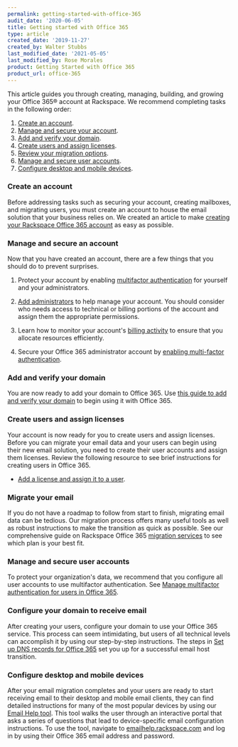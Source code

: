```yaml
---
permalink: getting-started-with-office-365
audit_date: '2020-06-05'
title: Getting started with Office 365
type: article
created_date: '2019-11-27'
created_by: Walter Stubbs
last_modified_date: '2021-05-05'
last_modified_by: Rose Morales
product: Getting Started with Office 365
product_url: office-365
---
```


This article guides you through creating, managing, building, and growing your Office 365&reg;
account at Rackspace. We recommend completing tasks in the following order:

1. [Create an account](#create-an-account).
2. [Manage and secure your account](#manage-and-secure-an-account).
3. [Add and verify your domain](#add-and-verify-your-domain).
4. [Create users and assign licenses](#creating-users-and-assigning-licenses).
5. [Review your migration options](#migrate-your-email).
6. [Manage and secure user accounts](#manage-and-secure-user-accounts).
7. [Configure desktop and mobile devices](#configure-desktop-and-mobile-devices).

### Create an account

Before addressing tasks such as securing your account, creating mailboxes, and migrating
users, you must create an account to house the email solution that your business relies on.
We created an article to make [creating your Rackspace Office 365 account](/support/how-to/sign-up-for-rackspace-services/#office-365)
as easy as possible.

### Manage and secure an account

Now that you have created an account, there are a few things that you should do to prevent surprises.

1. Protect your account by enabling [multifactor authentication](/support/how-to/multifactor-authentication-from-the-cloud-control-panel//)
   for yourself and your administrators.

2. [Add administrators](/support/how-to/manage-email-administrators-with-the-cloud-office-control-panel/#add-an-administrator)
   to help manage your account. You should consider who needs access to technical or
   billing portions of the account and assign them the appropriate permissions.

3. Learn how to monitor your account's [billing activity](/support/how-to/view-invoice-history-cloud-office-control-panel/)
   to ensure that you allocate resources efficiently.

4. Secure your Office 365 administrator account by [enabling multi-factor authentication](/support/how-to/manage-multi-factor-authentication-for-users-in-office-365/).

### Add and verify your domain

You are now ready to add your domain to Office 365. Use
[this guide to add and verify your domain](/support/how-to/add-a-domain-in-office-365/)
to begin using it with Office 365.

### Create users and assign licenses

Your account is now ready for you to create users and assign licenses. Before you can migrate
your email data and your users can begin using their new email solution, you need to create
their user accounts and assign them licenses. Review the following resource to see brief
instructions for creating users in Office 365.

  - [Add a license and assign it to a user](/support/how-to/add-an-office-365-license/).

### Migrate your email

If you do not have a roadmap to follow from start to finish, migrating email data can be
tedious. Our migration process offers many useful tools as well as robust instructions to
make the transition as quick as possible. See our comprehensive guide on Rackspace Office
365 [migration services](/support/how-to/email-migration-services/) to see which plan is
your best fit.

### Manage and secure user accounts

To protect your organization's data, we recommend that you configure all user accounts to
use multifactor authentication. See [Manage multifactor authentication for users in Office 365](/support/how-to/manage-multi-factor-authentication-for-users-in-office-365/).

### Configure your domain to receive email

After creating your users, configure your domain to use your Office 365 service. This
process can seem intimidating, but users of all technical levels can accomplish it by
using our step-by-step instructions. The steps in [Set up DNS records for Office 365](/support/how-to/configure-dns-for-office-365-services/)
set you up for a successful email host transition.

### Configure desktop and mobile devices

After your email migration completes and your users are ready to start receiving email
to their desktop and mobile email clients, they can find detailed instructions for many
of the most popular devices by using our [Email Help tool](https://emailhelp.rackspace.com).
This tool walks the user through an interactive portal that asks a series of questions that
lead to device-specific email configuration instructions. To use the tool, navigate to
[emailhelp.rackspace.com](https://emailhelp.rackspace.com) and log in by using their Office
365 email address and password.
